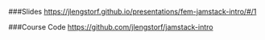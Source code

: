 ###Slides
https://jlengstorf.github.io/presentations/fem-jamstack-intro/#/1

###Course Code
https://github.com/jlengstorf/jamstack-intro
